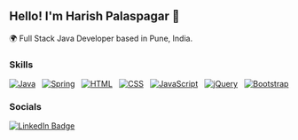 ## Hello! I'm Harish Palaspagar 🚀

🌍 Full Stack Java Developer based in Pune, India.

### Skills
[![Java](https://skillicons.dev/icons?i=java)](https://skillicons.dev) &nbsp; [![Spring](https://skillicons.dev/icons?i=spring)](https://skillicons.dev) &nbsp; [![HTML](https://skillicons.dev/icons?i=html)](https://skillicons.dev) &nbsp; [![CSS](https://skillicons.dev/icons?i=css)](https://skillicons.dev) &nbsp; [![JavaScript](https://skillicons.dev/icons?i=js)](https://skillicons.dev) &nbsp; [![jQuery](https://skillicons.dev/icons?i=jquery)](https://skillicons.dev) &nbsp; [![Bootstrap](https://skillicons.dev/icons?i=bootstrap)](https://skillicons.dev)

### Socials
[![LinkedIn Badge](https://img.shields.io/badge/LinkedIn-blue?style=for-the-badge&logo=linkedin&logoColor=white)](https://www.linkedin.com/in/harish-palaspagar/)

<!-- Add more social badges if needed -->
